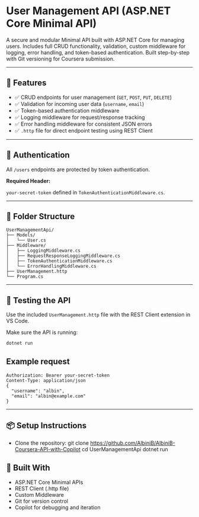# User Management API (ASP.NET Core Minimal API)

A secure and modular Minimal API built with ASP.NET Core for managing users. Includes full CRUD functionality, validation, custom middleware for logging, error handling, and token-based authentication. Built step-by-step with Git versioning for Coursera submission.

---

## 🚀 Features

- ✅ CRUD endpoints for user management (`GET`, `POST`, `PUT`, `DELETE`)
- ✅ Validation for incoming user data (`username`, `email`)
- ✅ Token-based authentication middleware
- ✅ Logging middleware for request/response tracking
- ✅ Error handling middleware for consistent JSON errors
- ✅ `.http` file for direct endpoint testing using REST Client

---

## 🔐 Authentication

All `/users` endpoints are protected by token authentication.

**Required Header:**

`your-secret-token` defined in `TokenAuthenticationMiddleware.cs`.

---

## 📂 Folder Structure
```plaintext
UserManagementApi/
├── Models/
│   └── User.cs
├── Middleware/
│   ├── LoggingMiddleware.cs
│   ├── RequestResponseLoggingMiddleware.cs
│   ├── TokenAuthenticationMiddleware.cs
│   └── ErrorHandlingMiddleware.cs
├── UserManagement.http
└── Program.cs
```


---

## 🧪 Testing the API

Use the included `UserManagement.http` file with the REST Client extension in VS Code.

Make sure the API is running:

```bash
dotnet run
```
## Example request
```POST http://localhost:5046/users
Authorization: Bearer your-secret-token
Content-Type: application/json
{
  "username": "albin",
  "email": "albin@example.com"
}
```
---
## 📦 Setup Instructions
- Clone the repository:
git clone https://github.com/AlbiniB/AlbiniB-Coursera-API-with-Copilot
cd UserManagementApi
dotnet run

## 🧠 Built With
- ASP.NET Core Minimal APIs
- REST Client (.http file)
- Custom Middleware
- Git for version control
- Copilot for debugging and iteration
